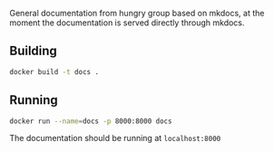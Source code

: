 General documentation from hungry group based on mkdocs, at the moment the
documentation is served directly through mkdocs.

## Building

```bash
docker build -t docs .
```

## Running

```bash
docker run --name=docs -p 8000:8000 docs
```

The documentation should be running at `localhost:8000`
